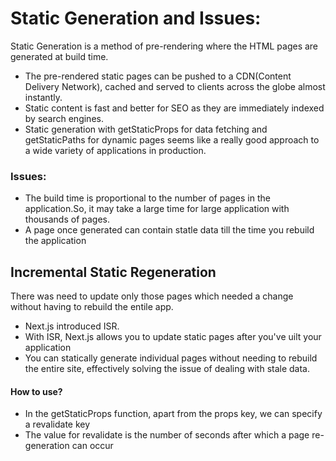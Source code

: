 # Static Generation and Issues:

Static Generation is a method of pre-rendering where the HTML pages are generated at build time.

- The pre-rendered static pages can be pushed to a CDN(Content Delivery Network), cached and served to clients across the globe almost instantly.
- Static content is fast and better for SEO as they are immediately indexed by search engines.
- Static generation with getStaticProps for data fetching and getStaticPaths for dynamic pages seems like a really good approach to a wide variety of applications in production.

### Issues:

- The build time is proportional to the number of pages in the application.So, it may take a large time for large application with thousands of pages.
- A page once generated can contain statle data till the time you rebuild the application


## Incremental Static Regeneration

There was need to update only those pages which needed a change without having to rebuild the entile app.

- Next.js introduced ISR.
- With ISR, Next.js allows you to update static pages after you've uilt your application
- You can statically generate individual pages without needing to rebuild the entire site, effectively solving the issue of dealing with stale data.

#### How to use?
- In the getStaticProps function, apart from the props key, we can specify a revalidate key 
- The value for revalidate is the number of seconds after which a page re-generation can occur